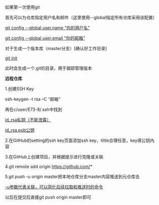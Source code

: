 如果第一次使用git

首先可以为仓库指定用户名和邮件（这里使用--global指定所有仓库采用该配置）

<u>git config --global user.name "你的用户名"</u>

<u>git config --global user.email "你的邮箱"</u>



对于生成一个版本库（master分支）[确认好工作目录]

<u>git init</u>

此时会生成一个.git的目录，用于跟踪管理版本



**远程仓库**

1.创建SSH Key

ssh-keygen -t rsa –C “邮箱”

再在c/user/E73-8/.ssh中找到

<u>id_rsa私钥（不能泄露）</u>

<u>id_rsa.pub公钥</u>

2.在GitHub的setting的ssh key页面添加ssh key，tiltle合理任意，key填公钥内容

3.在GitHub上创建项目，并根据提示进行克隆或关联

4.git remote add origin https://github.com/*

5.git push -u origin master把本地仓库分支master内容推送到元仓库去

<u>-u参数代表关联，可以简化后续拉取和推送时的命令</u>

以后在提交后直接git push origin master即可

